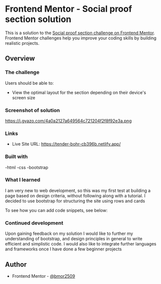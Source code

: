 # Frontend Mentor - Social proof section solution

This is a solution to the [Social proof section challenge on Frontend Mentor](https://www.frontendmentor.io/challenges/social-proof-section-6e0qTv_bA). Frontend Mentor challenges help you improve your coding skills by building realistic projects.


## Overview

### The challenge

Users should be able to:

- View the optimal layout for the section depending on their device's screen size

### Screenshot of solution

https://i.gyazo.com/4a0a2127a649564c721204f2f8f92e3a.png


### Links


- Live Site URL: https://tender-bohr-cb396b.netlify.app/

### Built with

-html
-css
-bootstrap



### What I learned

I am very new to web development, so this was my first test at building a page based on design criteria, without following along with a tutorial. I decided to use bootstrap for
structuring the site using rows and cards

To see how you can add code snippets, see below:


### Continued development

Upon gaining feedback on my solution I would like to further my understanding of bootstrap, and design principles in general to write efficient and simplistic code. I would also like to integrate
further languages and frameworks once I have done a few beginner projects


## Author

- Frontend Mentor - [@bmor2509](https://www.frontendmentor.io/profile/bmor2509)
